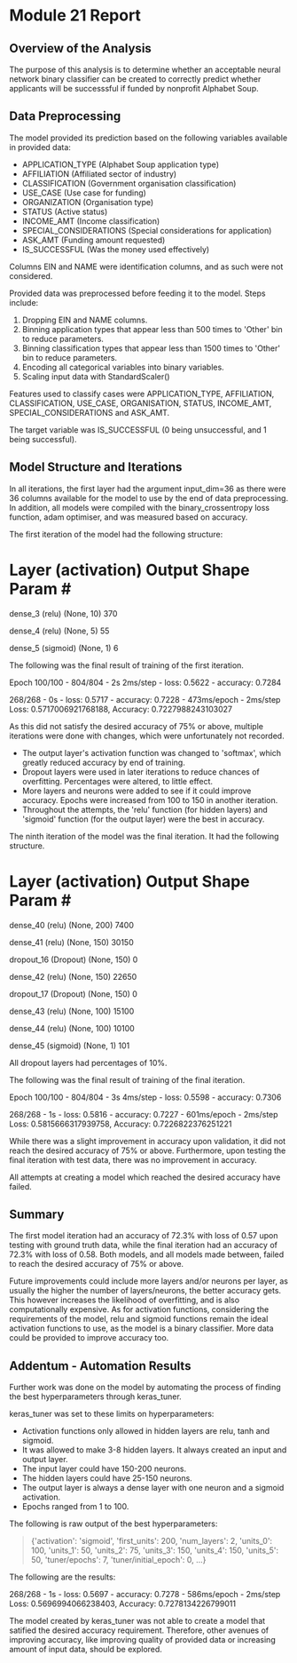 # Module 21 Report 

## Overview of the Analysis

The purpose of this analysis is to determine whether an acceptable neural network binary classifier can be created to correctly predict whether applicants will be successsful if funded by nonprofit Alphabet Soup.

## Data Preprocessing

The model provided its prediction based on the following variables available in provided data:
- APPLICATION_TYPE (Alphabet Soup application type)
- AFFILIATION (Affiliated sector of industry)
- CLASSIFICATION (Government organisation classification)
- USE_CASE (Use case for funding)
- ORGANIZATION (Organisation type)
- STATUS (Active status)
- INCOME_AMT (Income classification)
- SPECIAL_CONSIDERATIONS (Special considerations for application)
- ASK_AMT (Funding amount requested)
- IS_SUCCESSFUL (Was the money used effectively)

Columns EIN and NAME were identification columns, and as such were not considered.

Provided data was preprocessed before feeding it to the model. Steps include:
1. Dropping EIN and NAME columns.
2. Binning application types that appear less than 500 times to 'Other' bin to reduce parameters.
3. Binning classification types that appear less than 1500 times to 'Other' bin to reduce parameters.
4. Encoding all categorical variables into binary variables.
5. Scaling input data with StandardScaler()

Features used to classify cases were APPLICATION_TYPE, AFFILIATION, CLASSIFICATION, USE_CASE, ORGANISATION, STATUS, INCOME_AMT, SPECIAL_CONSIDERATIONS and ASK_AMT.

The target variable was IS_SUCCESSFUL (0 being unsuccessful, and 1 being successful).

## Model Structure and Iterations

In all iterations, the first layer had the argument input_dim=36 as there were 36 columns available for the model to use by the end of data preprocessing. In addition, all models were compiled with the binary_crossentropy loss function, adam optimiser, and was measured based on accuracy.

The first iteration of the model had the following structure:

 Layer (activation)         Output Shape              Param #   
=================================================================
 dense_3 (relu)             (None, 10)                370       
                                                                 
 dense_4 (relu)             (None, 5)                 55        
                                                                 
 dense_5 (sigmoid)          (None, 1)                 6         

The following was the final result of training of the first iteration.

Epoch 100/100 - 804/804 - 2s 2ms/step - loss: 0.5622 - accuracy: 0.7284

268/268 - 0s - loss: 0.5717 - accuracy: 0.7228 - 473ms/epoch - 2ms/step
Loss: 0.5717006921768188, Accuracy: 0.7227988243103027

As this did not satisfy the desired accuracy of 75% or above, multiple iterations were done with changes, which were unfortunately not recorded.
- The output layer's activation function was changed to 'softmax', which greatly reduced accuracy by end of training.
- Dropout layers were used in later iterations to reduce chances of overfitting. Percentages were altered, to little effect.
- More layers and neurons were added to see if it could improve accuracy. Epochs were increased from 100 to 150 in another iteration.
- Throughout the attempts, the 'relu' function (for hidden layers) and 'sigmoid' function (for the output layer) were the best in accuracy.

The ninth iteration of the model was the final iteration. It had the following structure.

 Layer (activation)          Output Shape              Param #   
=================================================================
 dense_40 (relu)             (None, 200)               7400      
                                                                 
 dense_41 (relu)             (None, 150)               30150     
                                                                 
 dropout_16 (Dropout)        (None, 150)               0         
                                                                 
 dense_42 (relu)             (None, 150)               22650     
                                                                 
 dropout_17 (Dropout)        (None, 150)               0         
                                                                 
 dense_43 (relu)             (None, 100)               15100     
                                                                 
 dense_44 (relu)             (None, 100)               10100     
                                                                 
 dense_45 (sigmoid)          (None, 1)                 101       

All dropout layers had percentages of 10%.

The following was the final result of training of the final iteration.

Epoch 100/100 - 804/804 - 3s 4ms/step - loss: 0.5598 - accuracy: 0.7306

268/268 - 1s - loss: 0.5816 - accuracy: 0.7227 - 601ms/epoch - 2ms/step
Loss: 0.5815666317939758, Accuracy: 0.7226822376251221

While there was a slight improvement in accuracy upon validation, it did not reach the desired accuracy of 75% or above. Furthermore, upon testing the final iteration with test data, there was no improvement in accuracy.

All attempts at creating a model which reached the desired accuracy have failed.

## Summary

The first model iteration had an accuracy of 72.3% with loss of 0.57 upon testing with ground truth data, while the final iteration had an accuracy of 72.3% with loss of 0.58. Both models, and all models made between, failed to reach the desired accuracy of 75% or above.

Future improvements could include more layers and/or neurons per layer, as usually the higher the number of layers/neurons, the better accuracy gets. This however increases the likelihood of overfitting, and is also computationally expensive. As for activation functions, considering the requirements of the model, relu and sigmoid functions remain the ideal activation functions to use, as the model is a binary classifier. More data could be provided to improve accuracy too.

## Addentum - Automation Results

Further work was done on the model by automating the process of finding the best hyperparameters through keras_tuner.

keras_tuner was set to these limits on hyperparameters:
- Activation functions only allowed in hidden layers are relu, tanh and sigmoid.
- It was allowed to make 3-8 hidden layers. It always created an input and output layer.
- The input layer could have 150-200 neurons.
- The hidden layers could have 25-150 neurons.
- The output layer is always a dense layer with one neuron and a sigmoid activation.
- Epochs ranged from 1 to 100.

The following is raw output of the best hyperparameters:

> {'activation': 'sigmoid',
>  'first_units': 200,
> 'num_layers': 2,
> 'units_0': 100,
> 'units_1': 50,
> 'units_2': 75,
> 'units_3': 150,
> 'units_4': 150,
> 'units_5': 50,
> 'tuner/epochs': 7,
> 'tuner/initial_epoch': 0,
>   ...}

The following are the results:

268/268 - 1s - loss: 0.5697 - accuracy: 0.7278 - 586ms/epoch - 2ms/step
Loss: 0.5696994066238403, Accuracy: 0.7278134226799011

The model created by keras_tuner was not able to create a model that satified the desired accuracy requirement. Therefore, other avenues of improving accuracy, like improving quality of provided data or increasing amount of input data, should be explored.